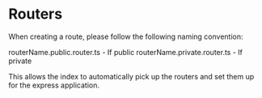 # Routers

When creating a route, please follow the following naming convention:

routerName.public.router.ts - If public
routerName.private.router.ts - If private

This allows the index to automatically pick up the routers and set them up for the express application.